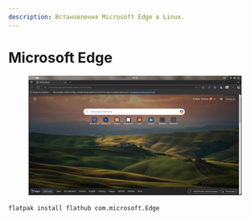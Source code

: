 ```yaml
---
description: Встановлення Microsoft Edge в Linux.
---
```


# Microsoft Edge

<figure><img src="../../../.gitbook/assets/image (2) (1) (1) (1) (1).png" alt=""><figcaption></figcaption></figure>

```bash
flatpak install flathub com.microsoft.Edge
```
